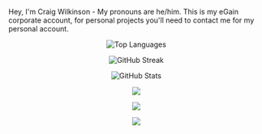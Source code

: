 Hey, I'm Craig Wilkinson - My pronouns are he/him.  This is my eGain corporate account, for personal projects you'll need to contact me for my personal account.

<div align="center">

![Top Languages](https://github-readme-stats.vercel.app/api/top-langs/?username=c-wilkinson-egain&theme=dark)

![GitHub Streak](https://github-readme-streak-stats.herokuapp.com/?user=c-wilkinson-egain&theme=dark&hide_border=true)
  
![GitHub Stats](https://github-readme-stats.vercel.app/api?username=c-wilkinson-egain&count_private=true&include_all_commits=true&show_icons=true&hide=stars,issues,contribs&theme=dark)

<a href="https://twitter.com/SQLCadavre" target="blank"><img align="center" src="https://img.shields.io/twitter/follow/SQLCadavre.svg?style=social"/></a>

<a href="https://www.linkedin.com/in/craigawilkinson" target="blank"><img align="center" src="https://img.shields.io/badge/LinkedIn-blue?style=flat&logo=linkedin&labelColor=blue"/></a>
  
<a href='https://strava.com/athletes/72989925' target="_clean"><img src='https://img.shields.io/badge/Strava-orange?style=flat&logo=strava&labelColor=white'/></a>
</div>
